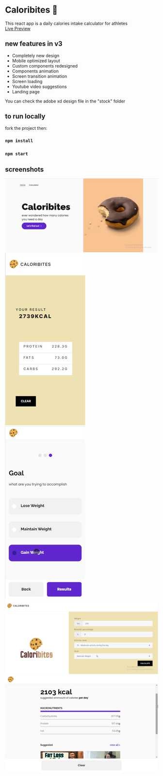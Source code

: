 # Caloribites 🍪

This react app is a daily calories intake calculator for athletes\
[Live Preview](https://optimistic-ramanujan-ced7b3.netlify.app/)

## new features in v3
* Completely new design 
* Mobile optimized layout
* Custom components redesigned
* Components animation
* Screen transition animation
* Screen loading 
* Youtube video suggestions
* Landing page

You can check the adobe xd design file in the "stock" folder

## to run locally

fork the project then:

### `npm install`
### `npm start`

## screenshots

![screenshot6](./stock/screenshot6.png)
![screenshot3](./stock/screenshot3.png)
![screenshot4](./stock/screenshot4.png)
![screenshot1](./stock/screenshot1.png)
![screenshot5](./stock/screenshot5.png)
